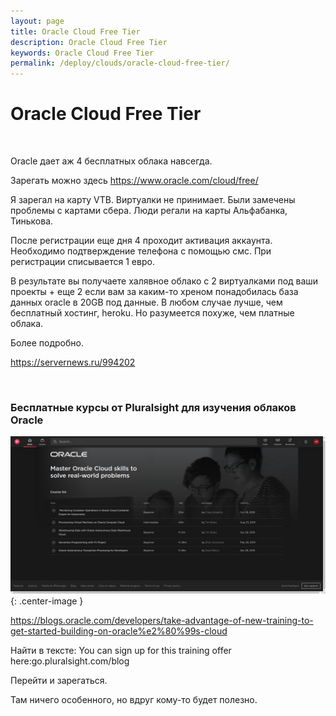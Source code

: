```yaml
---
layout: page
title: Oracle Cloud Free Tier
description: Oracle Cloud Free Tier
keywords: Oracle Cloud Free Tier
permalink: /deploy/clouds/oracle-cloud-free-tier/
---
```


# Oracle Cloud Free Tier

<br/>

Oracle дает аж 4 бесплатных облака навсегда.

Зарегать можно здесь https://www.oracle.com/cloud/free/

Я зарегал на карту VTB. Виртуалки не принимает. Были замечены проблемы с картами сбера. Люди регали на карты Альфабанка, Тинькова.

После регистрации еще дня 4 проходит активация аккаунта. Необходимо подтверждение телефона с помощью смс. При регистрации списывается 1 евро.

В результате вы получаете халявное облако с 2 виртуалками под ваши проекты + еще 2 если вам за каким-то хреном понадобилась база данных oracle в 20GB под данные. В любом случае лучше, чем бесплатный хостинг, heroku. Но разумеется похуже, чем платные облака.

Более подробно.

https://servernews.ru/994202

<br/>

### Бесплатные курсы от Pluralsight для изучения облаков Oracle

![pluralsight oracle clouds free courses](/img/pluralsight-oracle-clouds-free-courses.jpg 'pluralsight oracle clouds free courses'){: .center-image }

https://blogs.oracle.com/developers/take-advantage-of-new-training-to-get-started-building-on-oracle%e2%80%99s-cloud

Найти в тексте:
You can sign up for this training offer here:go.pluralsight.com/blog

Перейти и зарегаться.

Там ничего особенного, но вдруг кому-то будет полезно.
